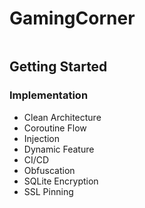 # GamingCorner

[![<adityids>](https://circleci.com/gh/adityaids/GamingCorner.svg?style=svg)](https://circleci.com/gh/adityaids/GamingCorner)

## Getting Started

### Implementation

* Clean Architecture
* Coroutine Flow
* Injection
* Dynamic Feature
* CI/CD
* Obfuscation
* SQLite Encryption
* SSL Pinning
